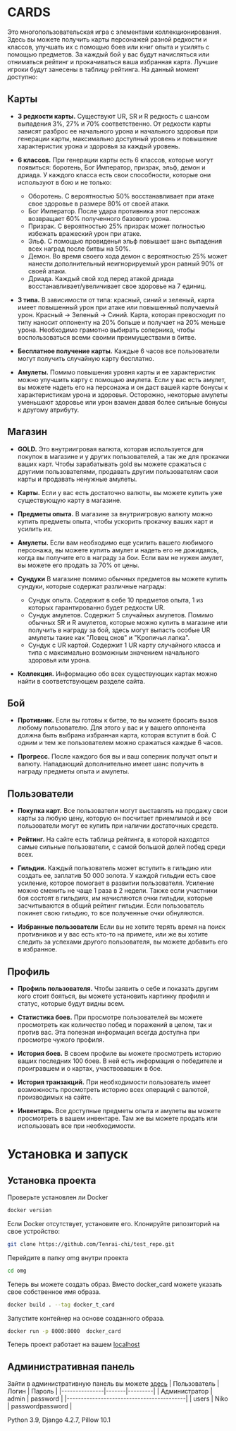 # CARDS
Это многопользовательская игра с элементами коллекционирования. Здесь вы можете получить карты персонажей разной редкости и классов, улучшать их с помощью боев или книг опыта и усилять с помощью предметов. За каждый бой у вас будут начисляться или отниматься рейтинг и прокачиваться ваша избранная карта. Лучшие игроки будут занесены в таблицу рейтинга. На данный момент доступно:

## Карты
* **3 редкости карты.** Существуют UR, SR и R редкость с шансом выпадения 3%, 27% и 70% соответственно. От редкости карты зависят разброс ее начального урона и начального здоровья при генерации карты, максимально доступный уровень и повышение характеристик урона и здоровья за каждый уровень.

* **6 классов.** При генерации карты есть 6 классов, которые могут появиться: боротень, Бог Император, призрак, эльф, демон и дриада. У каждого класса есть свои способности, которые они используют в бою и не только:
	- Оборотень. С вероятностью 50% восстанавливает при атаке свое здоровье в размере 80% от своей атаки.
	- Бог Император. После удара противника этот персонаж возвращает 60% полученного базового урона.
	- Призрак. С вероятностью 25% призрак может полностью избежать вражеский урон при атаке.
	- Эльф. С помощью провиденья эльф повышает шанс выпадения всех наград после битвы на 50%.
	- Демон. Во время своего хода демон с вероятностью 25% может нанести дополнительный неигнорируемый урон равный 90% от своей атаки.
	- Дриада. Каждый свой ход перед атакой дриада восстанавливает/увеличивает свое здоровье на 7 единиц.

* **3 типа.** В зависимости от типа: красный, синий и зеленый, карта имеет повышенный урон при атаке или повышенный получаемый урон. Красный -> Зеленый -> Синий. Карта, которая превосходит по типу наносит оппоненту на 20% больше и получает на 20% меньше урона. Необходимо грамотно выбирать соперника, чтобы воспользоваться всеми своими преимуществами в битве.

* **Бесплатное получение карты.** Каждые 6 часов все пользователи могут получить случайную карту бесплатно. 

* **Амулеты.** Помимо повышения уровня карты и ее характеристик можно улучшить карту с помощью амулета. Если у вас есть амулет, вы можете надеть его на персонажа и он даст вашей карте бонусы к характеристикам урона и здоровья. Осторожно, некоторые амулеты уменьшают здоровье или урон взамен давая более сильные бонусы к другому атрибуту.

## Магазин
* **GOLD.** Это внутриигровая валюта, которая используется для покупок в магазине и у других пользователей, а так же для прокачки ваших карт. Чтобы зарабатывать gold вы можете сражаться с другими пользователями, продавать другим пользователям свои карты и продавать ненужные амулеты.

* **Карты.** Если у вас есть достаточно валюты, вы можете купить уже существующую карту в магазине.

* **Предметы опыта.** В магазине за внутриигровую валюту можно купить предметы опыта, чтобы ускорить прокачку ваших карт и усилить их.

* **Амулеты.** Если вам необходимо еще усилить вашего любимого персонажа, вы можете купить амулет и надеть его не дожидаясь, когда вы получите его в награду за бои. Если вам не нужен амулет, вы можете его продать за 70% от цены.

* **Сундуки** В магазине помимо обычных предметов вы можете купить сундуки, которые содержат различные награды:
  	- Сундук опыта. Содержит в себе 10 предметов опыта, 1 из которых гарантированно будет редкости UR.
  	- Сундук амулетов. Содержит 5 случайных амулетов. Помимо обычных SR и R амулетов, которые можно купить в магазине или получить в награду за бой, здесь могут выпасть особые UR амулеты такие как "Ловец снов" и "Кроличья лапка".
  	- Сундук с UR картой. Содержит 1 UR карту случайного класса и типа с максимально возможным значением начального здоровья или урона.

* **Коллекция.** Информацию обо всех существующих картах можно найти в соответствующем разделе сайта.

## Бой
* **Противник.** Если вы готовы к битве, то вы можете бросить вызов любому пользователю. Для этого у вас и у вашего оппонента должна быть выбрана избранная карта, которая вступит в бой. С одним и тем же пользователем можно сражаться каждые 6 часов.

* **Прогресс.** После каждого боя вы и ваш соперник получат опыт и валюту. Нападающий дополнительно имеет шанс получить в награду предметы опыта и амулеты.

## Пользователи
* **Покупка карт.** Все пользователи могут выставлять на продажу свои карты за любую цену, которую он посчитает приемлимой и все пользователи могут ее купить при наличии достаточных средств.

* **Рейтинг.** На сайте есть таблица рейтинга, в которой находятся самые сильные пользователи, с самой большой долей побед среди всех.

* **Гильдии.** Каждый пользователь может вступить в гильдию или создать ее, заплатив 50 000 золота. У каждой гильдии есть свое усиление, которое помогает в развитии пользователя. Усиление можно сменить не чаще 1 раза в 2 недели. Также если участники боя состоят в гильдиях, им начисляются очки гильдии, которые засчитываются в общий рейтинг гильдии. Если пользователь покинет свою гильдию, то все полученные очки обнуляются.

* **Избранные пользователи** Если вы не хотите терять время на поиск противников и у вас есть кто-то на примете, или же вы хотите следить за успехами другого пользователя, вы можете добавить его в избранное.

## Профиль
* **Профиль пользователя.** Чтобы заявить о себе и показать другим кого стоит бояться, вы можете установить картинку профиля и статус, которые будут видны всем.

* **Статистика боев.** При просмотре пользователей вы можете просмотреть как количество побед и поражений в целом, так и против вас. Эта полезная информация всегда доступна при просмотре чужого профиля.
 
* **История боев.** В своем профиле вы можете просмотреть историю ваших  последних 100 боев. В ней есть информация о победителе и проигравшем и о картах, участвовавших в бое.

* **История транзакций.** При необходимости пользователь имеет возможность просмотреть историю всех операций с валютой, производимых на сайте.

* **Инвентарь.** Все доступные предметы опыта и амулеты вы можете просмотреть в вашем инвентаре. Там же вы можете продать или использовать все при необходимости.

# Установка и запуск
## Установка проекта
Проверьте установлен ли Docker
```bash
docker version
```
Если Docker отсутствует, установите его.
Клонируйте рипозиторий на свое устройство:
```bash
git clone https://github.com/Tenrai-chi/test_repo.git
```
Перейдите в папку omg внутри проекта
```bash
cd omg
```
Теперь вы можете создать образ. Вместо docker_card можете указать свое собственное имя образа.
```bash
docker build . --tag docker_t_card
```
Запустите контейнер на основе созданного образа.
```bash
docker run -p 8000:8000  docker_card
```
Теперь проект работает на вашем [localhost](http://127.0.0.1:8000/)

## Административная панель
Зайти в административную панель вы можете [здесь](http://127.0.0.1:8000/admin/)
| Пользователь  | Логин |      Пароль      |
|---------------|-------|---------|
| Администратор | admin |     password     |
|------------------------------------------|
|      users    | Niko  | passwordpassword |

Python 3.9, Django 4.2.7, Pillow 10.1

